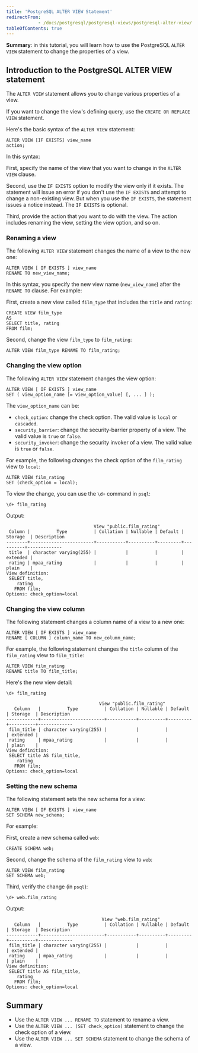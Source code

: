 ```yaml
---
title: 'PostgreSQL ALTER VIEW Statement'
redirectFrom: 
            - /docs/postgresql/postgresql-views/postgresql-alter-view/
tableOfContents: true
---
```


**Summary**: in this tutorial, you will learn how to use the PostgreSQL `ALTER VIEW` statement to change the properties of a view.



## Introduction to the PostgreSQL ALTER VIEW statement



The `ALTER VIEW` statement allows you to change various properties of a view.



If you want to change the view's defining query, use the `CREATE OR REPLACE VIEW` statement.



Here's the basic syntax of the `ALTER VIEW` statement:



```
ALTER VIEW [IF EXISTS] view_name
action;
```



In this syntax:



First, specify the name of the view that you want to change in the `ALTER VIEW` clause.



Second, use the `IF EXISTS` option to modify the view only if it exists. The statement will issue an error if you don't use the `IF EXISTS` and attempt to change a non-existing view. But when you use the `IF EXISTS`, the statement issues a notice instead. The `IF EXISTS` is optional.



Third, provide the action that you want to do with the view. The action includes renaming the view, setting the view option, and so on.



### Renaming a view



The following `ALTER VIEW` statement changes the name of a view to the new one:



```
ALTER VIEW [ IF EXISTS ] view_name
RENAME TO new_view_name;
```



In this syntax, you specify the new view name (`new_view_name`) after the `RENAME TO` clause. For example:



First, create a new view called `film_type` that includes the `title` and `rating`:



```
CREATE VIEW film_type
AS
SELECT title, rating
FROM film;
```



Second, change the view `film_type` to `film_rating`:



```
ALTER VIEW film_type RENAME TO film_rating;
```



### Changing the view option



The following `ALTER VIEW` statement changes the view option:



```
ALTER VIEW [ IF EXISTS ] view_name
SET ( view_option_name [= view_option_value] [, ... ] );
```



The `view_option_name` can be:



- `check_option`: change the check option. The valid value is `local` or `cascaded`.
- `security_barrier`: change the security-barrier property of a view. The valid value is `true` or `false`.
- `security_invoker`: change the security invoker of a view. The valid value is `true` or `false`.


For example, the following changes the check option of the `film_rating` view to `local`:



```
ALTER VIEW film_rating
SET (check_option = local);
```



To view the change, you can use the `\d+` command in `psql`:



```
\d+ film_rating
```



Output:



```
                                 View "public.film_rating"
 Column |          Type          | Collation | Nullable | Default | Storage  | Description
--------+------------------------+-----------+----------+---------+----------+-------------
 title  | character varying(255) |           |          |         | extended |
 rating | mpaa_rating            |           |          |         | plain    |
View definition:
 SELECT title,
    rating
   FROM film;
Options: check_option=local
```



### Changing the view column



The following statement changes a column name of a view to a new one:



```
ALTER VIEW [ IF EXISTS ] view_name
RENAME [ COLUMN ] column_name TO new_column_name;
```



For example, the following statement changes the `title` column of the `film_rating` view to `film_title`:



```
ALTER VIEW film_rating
RENAME title TO film_title;
```



Here's the new view detail:



```
\d+ film_rating
```



```
                                   View "public.film_rating"
   Column   |          Type          | Collation | Nullable | Default | Storage  | Description
------------+------------------------+-----------+----------+---------+----------+-------------
 film_title | character varying(255) |           |          |         | extended |
 rating     | mpaa_rating            |           |          |         | plain    |
View definition:
 SELECT title AS film_title,
    rating
   FROM film;
Options: check_option=local
```



### Setting the new schema



The following statement sets the new schema for a view:



```
ALTER VIEW [ IF EXISTS ] view_name
SET SCHEMA new_schema;
```



For example:



First, create a new schema called `web`:



```
CREATE SCHEMA web;
```



Second, change the schema of the `film_rating` view to `web`:



```
ALTER VIEW film_rating
SET SCHEMA web;
```



Third, verify the change (in `psql`):



```
\d+ web.film_rating
```



Output:



```
                                    View "web.film_rating"
   Column   |          Type          | Collation | Nullable | Default | Storage  | Description
------------+------------------------+-----------+----------+---------+----------+-------------
 film_title | character varying(255) |           |          |         | extended |
 rating     | mpaa_rating            |           |          |         | plain    |
View definition:
 SELECT title AS film_title,
    rating
   FROM film;
Options: check_option=local
```



## Summary



- Use the `ALTER VIEW ... RENAME TO` statement to rename a view.
- Use the `ALTER VIEW ... (SET check_option)` statement to change the check option of a view.
- Use the `ALTER VIEW ... SET SCHEMA` statement to change the schema of a view.
